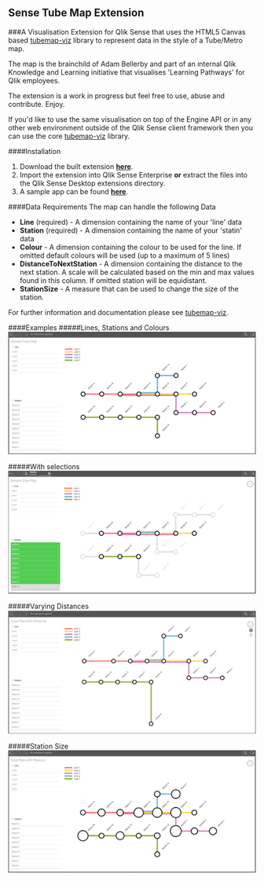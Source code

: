 ## Sense Tube Map Extension
###A Visualisation Extension for Qlik Sense that uses the HTML5 Canvas based [tubemap-viz](https://github.com/websy85/tubemap-viz) library to represent data in the style of a Tube/Metro map.

The map is the brainchild of Adam Bellerby and part of an internal Qlik Knowledge and Learning initiative that visualises 'Learning Pathways' for Qlik employees.

The extension is a work in progress but feel free to use, abuse and contribute. Enjoy.

If you'd like to use the same visualisation on top of the Engine API or in any other web environment outside of the Qlik Sense client framework then you can use the core [tubemap-viz](https://github.com/websy85/tubemap-viz) library.

####Installation
1. Download the built extension **[here](https://github.com/websy85/sense-tube-map-extension/raw/master/build/sense-tube-map.zip)**.
2. Import the extension into Qlik Sense Enterprise **or** extract the files into the Qlik Sense Desktop extensions directory.
3. A sample app can be found **[here](https://github.com/websy85/sense-tube-map-extension/raw/master/TubeMapExample.qvf)**.

####Data Requirements
The map can handle the following Data
* **Line** (required) - A dimension containing the name of your 'line' data
* **Station** (required) - A dimension containing the name of your 'statin' data
* **Colour** - A dimension containing the colour to be used for the line. If omitted default colours will be used (up to a maximum of 5 lines)
* **DistanceToNextStation** - A dimension containing the distance to the next station. A scale will be calculated based on the min and max values found in this column. If omitted station will be equidistant.
* **StationSize** - A measure that can be used to change the size of the station.

For further information and documentation please see [tubemap-viz](https://github.com/websy85/tubemap-viz).

####Examples
#####Lines, Stations and Colours
![alt text](Standard.png "Standard Map")

#####With selections
![alt text](Selections.png "With Selections")

#####Varying Distances
![alt text](StationDistance.png "Varying Distances")

#####Station Size
![alt text](StationSize.png "Station Size")

